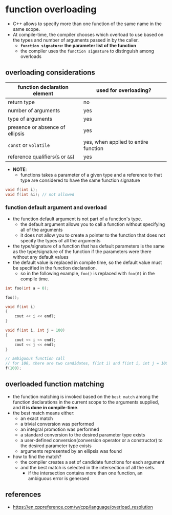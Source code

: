 # function overloading
* C++ allows to specify more than one function of the same name in the same scope.
* At compile-time, the compiler chooses which overload to use based on the types and number of arguments passed in by the caller.
    * **`function signature`: the parameter list of the function**
    * the compiler uses the `function signature` to distinguish among overloads

## overloading considerations
|function declaration element|used for overloading?|
|-|-|
|return type|no|
|number of arguments|yes|
|type of arguments|yes|
|presence or absence of ellipsis|yes|
|`const` or `volatile`|yes, when applied to entire function|
|reference qualifiers(`&` or `&&`)|yes|

* **NOTE**:
    * functions takes a parameter of a given type and a reference to that type are considered to have the same function signature

```cpp
void f(int i);
void f(int &i); // not allowed
```

### function default argument and overload
* the function default argument is not part of a function's type.
    * the default argument allows you to call a function without specifying all of the arguments
    * it does not allow you to create a pointer to the function that does not specify the types of all the arguments
* the type/signature of a function that has default parameters is the same as the type/signature of the function if the parameters were there without any default values
* the default value is replaced in compile time, so the default value must be specified in the function declaration.
    * so in the following example, `foo()` is replaced with `foo(0)` in the compile time.
```cpp
int foo(int a = 0);

foo();
```

```cpp
void f(int i)
{
    cout << i << endl;
}

void f(int i, int j = 100)
{
    cout << i << endl;
    cout << j << endl;
}

// ambiguous function call
// for 100, there are two candidates, f(int i) and f(int i, int j = 100)
f(100);
```

## overloaded function matching
* the function matching is invoked based on the `best match` among the function declarations in the current scope to the arguments supplied, and **it is done in compile-time**.
* the best match means either:
    * an exact match
    * a trivial conversion was performed
    * an integral promotion was performed
    * a standard conversion to the desired parameter type exists
    * a user-defined conversion(conversion operator or a constructor) to the desired parameter type exists
    * arguments represented by an ellipsis was found
* how to find the match?
    * the compiler creates a set of candidate functions for each argument
    * and the best match is selected in the intersection of all the sets.
        * if the intersection contains more than one function, an ambiguous error is generaed


## references
* https://en.cppreference.com/w/cpp/language/overload_resolution
